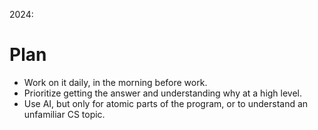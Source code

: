 2024: 
# Plan
- Work on it daily, in the morning before work.
- Prioritize getting the answer and understanding why at a high level.
- Use AI, but only for atomic parts of the program, or to understand an unfamiliar CS topic. 
